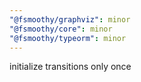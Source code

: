 ```yaml
---
"@fsmoothy/graphviz": minor
"@fsmoothy/core": minor
"@fsmoothy/typeorm": minor
---
```


initialize transitions only once
